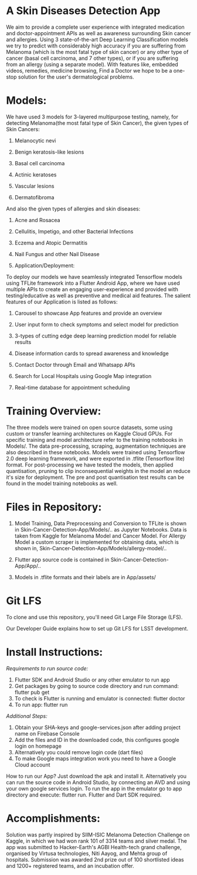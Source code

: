 # A Skin Diseases Detection App

We aim to provide a complete user experience with integrated medication and doctor-appointment APIs as well as awareness surrounding Skin cancer and allergies. Using 3 state-of-the-art Deep Learning Classification models we try to predict with considerably high accuracy if you are suffering from Melanoma (which is the most fatal type of skin cancer) or any other type of cancer (basal cell carcinoma, and 7 other types), or if you are suffering from an allergy (using a separate model). With features like, embedded videos, remedies, medicine browsing, Find a Doctor we hope to be a one-stop solution for the user's dermatological problems.

# Models:

We have used 3 models for 3-layered multipurpose testing, namely, for detecting Melanoma(the most fatal type of Skin Cancer), the given types of Skin Cancers:

1. Melanocytic nevi

2. Benign keratosis-like lesions

3. Basal cell carcinoma

4. Actinic keratoses

5. Vascular lesions

6. Dermatofibroma

And also the given types of allergies and skin diseases:

1. Acne and Rosacea

2. Cellulitis, Impetigo, and other Bacterial Infections

3. Eczema and Atopic Dermatitis 

4. Nail Fungus and other Nail Disease

5. Application/Deployment:

To deploy our models we have seamlessly integrated Tensorflow models using TFLite framework into a Flutter Android App, where we have used multiple APIs to create an engaging user-experience and provided with testing/educative as well as preventive and medical aid features. The salient features of our Application is listed as follows:

1. Carousel to showcase App features and provide an overview

2. User input form to check symptoms and select model for prediction

3. 3-types of cutting edge deep learning prediction model for reliable results

4. Disease information cards to spread awareness and knowledge

5. Contact Doctor through Email and Whatsapp APIs

6. Search for Local Hospitals using Google Map integration

7. Real-time database for appointment scheduling

# Training Overview:

The three models were trained on open source datasets, some using custom or transfer learning architectures on Kaggle Cloud GPUs. For specific training and model architecture refer to the training notebooks in Models/. The data pre-processing, scraping, augmentation techniques are also described in these notebooks. Models were trained using Tensorflow 2.0 deep learning framework, and were exported in .tflite (Tensorflow lite) format. For post-processing we have tested the models, then applied quantisation, pruning to clip inconsequential weights in the model an reduce it's size for deployment. The pre and post quantisation test results can be found in the model training notebooks as well. 

# Files in Repository:

1. Model Training, Data Preprocessing and Conversion to TFLite is shown in Skin-Cancer-Detection-App/Models/.. as Jupyter Notebooks. Data is taken from Kaggle for Melanoma Model and Cancer Model. For Allergy Model a custom scraper is implemented for obtaining data, which is shown in, Skin-Cancer-Detection-App/Models/allergy-model/..

2. Flutter app source code is contained in Skin-Cancer-Detection-App/App/..

3. Models in .tflite formats and their labels are in App/assets/

# Git LFS

To clone and use this repository, you'll need Git Large File Storage (LFS).

Our Developer Guide explains how to set up Git LFS for LSST development.

# Install Instructions:

*Requirements to run source code:*

1. Flutter SDK and Android Studio or any other emulator to run app
2. Get packages by going to source code directory and run command: flutter pub get
3. To check is Flutter is running and emulator is connected: flutter doctor
4. To run app: flutter run

*Additional Steps:*

1. Obtain your SHA-keys and google-services.json after adding project name on Firebase Console
2. Add the files and ID in the downloaded code, this configures google login on homepage
3. Alternatively you could remove login code (dart files)
4. To make Google maps integration work you need to have a Google Cloud account

How to run our App? Just download the apk and install it. Alternatively you can run the source code in Android Studio, by connecting an AVD and using your own google services login. To run the app in the emulator go to app directory and execute: flutter run. Flutter and Dart SDK required.

# Accomplishments:

Solution was partly inspired by SIIM-ISIC Melanoma Detection Challenge on Kaggle, in which we had won rank 101 of 3314 teams and silver medal. The app was submitted to Hacker-Earth's AGBI Health-tech grand challenge, organised by Virtusa technologies, Niti Aayog, and Mehta group of hospitals. Submission was awarded 2nd prize out of 100 shortlisted ideas and 1200+ registered teams, and an incubation offer. 
